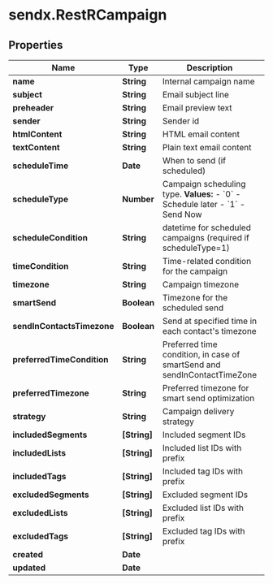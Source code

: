 # sendx.RestRCampaign

## Properties

Name | Type | Description | Notes
------------ | ------------- | ------------- | -------------
**name** | **String** | Internal campaign name | 
**subject** | **String** | Email subject line | 
**preheader** | **String** | Email preview text | [optional] 
**sender** | **String** | Sender id | 
**htmlContent** | **String** | HTML email content | [optional] 
**textContent** | **String** | Plain text email content | [optional] 
**scheduleTime** | **Date** | When to send (if scheduled) | 
**scheduleType** | **Number** | Campaign scheduling type.  **Values:** - &#x60;0&#x60; - Schedule later - &#x60;1&#x60; - Send Now  | [default to 0]
**scheduleCondition** | **String** | datetime for scheduled campaigns (required if scheduleType&#x3D;1) | 
**timeCondition** | **String** | Time-related condition for the campaign | [optional] 
**timezone** | **String** | Campaign timezone | [optional] 
**smartSend** | **Boolean** | Timezone for the scheduled send | [optional] 
**sendInContactsTimezone** | **Boolean** | Send at specified time in each contact&#39;s timezone | [optional] 
**preferredTimeCondition** | **String** | Preferred time condition, in case of smartSend and sendInContactTimeZone | [optional] 
**preferredTimezone** | **String** | Preferred timezone for smart send optimization | [optional] 
**strategy** | **String** | Campaign delivery strategy | [optional] 
**includedSegments** | **[String]** | Included segment IDs | [optional] 
**includedLists** | **[String]** | Included list IDs with prefix | 
**includedTags** | **[String]** | Included tag IDs with prefix | [optional] 
**excludedSegments** | **[String]** | Excluded segment IDs | [optional] 
**excludedLists** | **[String]** | Excluded list IDs with prefix | 
**excludedTags** | **[String]** | Excluded tag IDs with prefix | [optional] 
**created** | **Date** |  | [optional] 
**updated** | **Date** |  | [optional] 



